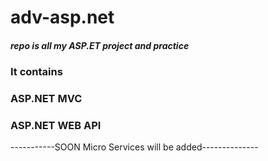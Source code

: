 # adv-asp.net
##### repo is all my ASP.ET project and practice 
### It contains 
### ASP.NET MVC
### ASP.NET WEB API
-----------SOON Micro Services will be added--------------
